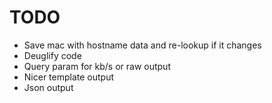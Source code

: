 # TODO

* Save mac with hostname data and re-lookup if it changes
* Deuglify code
* Query param for kb/s or raw output
* Nicer template output
* Json output
